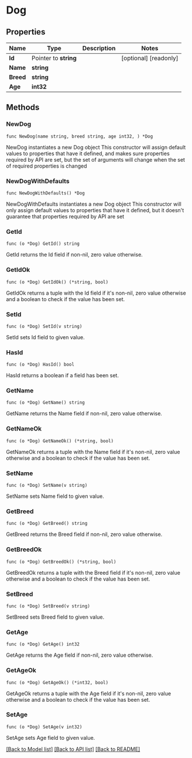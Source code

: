 # Dog

## Properties

Name | Type | Description | Notes
------------ | ------------- | ------------- | -------------
**Id** | Pointer to **string** |  | [optional] [readonly] 
**Name** | **string** |  | 
**Breed** | **string** |  | 
**Age** | **int32** |  | 

## Methods

### NewDog

`func NewDog(name string, breed string, age int32, ) *Dog`

NewDog instantiates a new Dog object
This constructor will assign default values to properties that have it defined,
and makes sure properties required by API are set, but the set of arguments
will change when the set of required properties is changed

### NewDogWithDefaults

`func NewDogWithDefaults() *Dog`

NewDogWithDefaults instantiates a new Dog object
This constructor will only assign default values to properties that have it defined,
but it doesn't guarantee that properties required by API are set

### GetId

`func (o *Dog) GetId() string`

GetId returns the Id field if non-nil, zero value otherwise.

### GetIdOk

`func (o *Dog) GetIdOk() (*string, bool)`

GetIdOk returns a tuple with the Id field if it's non-nil, zero value otherwise
and a boolean to check if the value has been set.

### SetId

`func (o *Dog) SetId(v string)`

SetId sets Id field to given value.

### HasId

`func (o *Dog) HasId() bool`

HasId returns a boolean if a field has been set.

### GetName

`func (o *Dog) GetName() string`

GetName returns the Name field if non-nil, zero value otherwise.

### GetNameOk

`func (o *Dog) GetNameOk() (*string, bool)`

GetNameOk returns a tuple with the Name field if it's non-nil, zero value otherwise
and a boolean to check if the value has been set.

### SetName

`func (o *Dog) SetName(v string)`

SetName sets Name field to given value.


### GetBreed

`func (o *Dog) GetBreed() string`

GetBreed returns the Breed field if non-nil, zero value otherwise.

### GetBreedOk

`func (o *Dog) GetBreedOk() (*string, bool)`

GetBreedOk returns a tuple with the Breed field if it's non-nil, zero value otherwise
and a boolean to check if the value has been set.

### SetBreed

`func (o *Dog) SetBreed(v string)`

SetBreed sets Breed field to given value.


### GetAge

`func (o *Dog) GetAge() int32`

GetAge returns the Age field if non-nil, zero value otherwise.

### GetAgeOk

`func (o *Dog) GetAgeOk() (*int32, bool)`

GetAgeOk returns a tuple with the Age field if it's non-nil, zero value otherwise
and a boolean to check if the value has been set.

### SetAge

`func (o *Dog) SetAge(v int32)`

SetAge sets Age field to given value.



[[Back to Model list]](../README.md#documentation-for-models) [[Back to API list]](../README.md#documentation-for-api-endpoints) [[Back to README]](../README.md)


